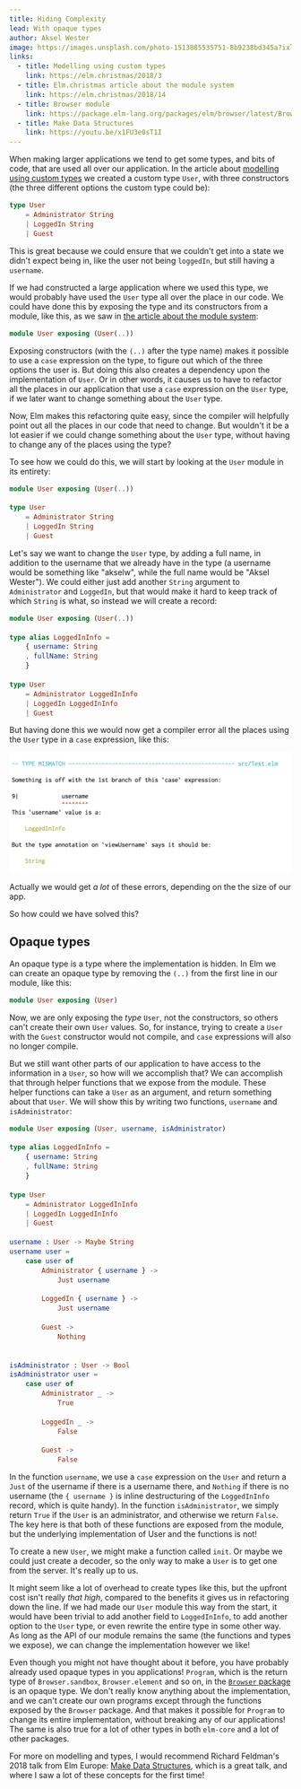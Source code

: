 ```yaml
---
title: Hiding Complexity
lead: With opaque types
author: Aksel Wester
image: https://images.unsplash.com/photo-1513885535751-8b9238bd345a?ixlib=rb-1.2.1&ixid=eyJhcHBfaWQiOjEyMDd9&auto=format&fit=crop&w=2250&q=80
links:
  - title: Modelling using custom types
    link: https://elm.christmas/2018/3
  - title: Elm.christmas article about the module system
    link: https://elm.christmas/2018/14
  - title: Browser module
    link: https://package.elm-lang.org/packages/elm/browser/latest/Browser
  - title: Make Data Structures
    link: https://youtu.be/x1FU3e0sT1I
---
```


When making larger applications
we tend to get some types, and bits of code, that are used all over our application.
In the article about [modelling using custom types](https://elm.christmas/2018/3) we created a custom type `User`,
with three constructors (the three different options the custom type could be):

```elm
type User
    = Administrator String
    | LoggedIn String
    | Guest
```

This is great because we could ensure that we couldn't get into a state we didn't expect being in,
like the user not being `loggedIn`, but still having a `username`.

If we had constructed a large application where we used this type,
we would probably have used the `User` type all over the place in our code.
We could have done this by exposing the type and its constructors from a module,
like this, as we saw in [the article about the module system](https://elm.christmas/2018/14):

```elm
module User exposing (User(..))
```

Exposing constructors (with the `(..)` after the type name) makes it possible to use a `case` expression
on the type, to figure out which of the three options the user is.
But doing this also creates a dependency upon the implementation of `User`.
Or in other words, it causes us to have to refactor all the places in our application that use a `case` expression
on the `User` type, if we later want to change something about the `User` type.

Now, Elm makes this refactoring quite easy,
since the compiler will helpfully point out all the places in our code that need to change.
But wouldn't it be a lot easier if we could change something about the `User` type,
without having to change any of the places using the type?

To see how we could do this, we will start by looking at the `User` module in its entirety:

```elm
module User exposing (User(..))

type User
    = Administrator String
    | LoggedIn String
    | Guest
```

Let's say we want to change the `User` type, by adding a full name,
in addition to the username that we already have in the type
(a username would be something like "akselw", while the full name would be "Aksel Wester").
We could either just add another `String` argument to `Administrator` and `LoggedIn`,
but that would make it hard to keep track of which `String` is what,
so instead we will create a record:

```elm
module User exposing (User(..))

type alias LoggedInInfo =
    { username: String
    , fullName: String
    }

type User
    = Administrator LoggedInInfo
    | LoggedIn LoggedInInfo
    | Guest
```

But having done this we would now get a compiler error all the places using the `User` type
in a `case` expression, like this:

!["Compiler error"](/static/opaque-types.png)

Actually we would get _a lot_ of these errors, depending on the the size of our app.

So how could we have solved this?

## Opaque types

An opaque type is a type where the implementation is hidden.
In Elm we can create an opaque type by removing the `(..)` from the first line in our module, like this:

```elm
module User exposing (User)
```

Now, we are only exposing the _type_ `User`, not the constructors,
so others can't create their own `User` values.
So, for instance, trying to create a `User` with the `Guest` constructor would not compile,
and `case` expressions will also no longer compile.

But we still want other parts of our application to have access to the information in a `User`,
so how will we accomplish that?
We can accomplish that through helper functions that we expose from the module.
These helper functions can take a `User` as an argument, and return something about that `User`.
We will show this by writing two functions, `username` and `isAdministrator`:

```elm
module User exposing (User, username, isAdministrator)

type alias LoggedInInfo =
    { username: String
    , fullName: String
    }

type User
    = Administrator LoggedInInfo
    | LoggedIn LoggedInInfo
    | Guest

username : User -> Maybe String
username user =
    case user of
        Administrator { username } ->
            Just username

        LoggedIn { username } ->
            Just username

        Guest ->
            Nothing


isAdministrator : User -> Bool
isAdministrator user =
    case user of
        Administrator _ ->
            True

        LoggedIn _ ->
            False

        Guest ->
            False

```

In the function `username`, we use a `case` expression on the `User`
and return a `Just` of the username if there is a username there,
and `Nothing` if there is no username
(the `{ username }` is inline destructuring of the `LoggedInInfo` record, which is quite handy).
In the function `isAdministrator`, we simply return `True` if the `User` is an administrator,
and otherwise we return `False`.
The key here is that both of these functions are exposed from the module, but the underlying implementation of User and the functions is not!

To create a new `User`, we might make a function called `init`.
Or maybe we could just create a decoder,
so the only way to make a `User` is to get one from the server.
It's really up to us.

It might seem like a lot of overhead to create types like this,
but the upfront cost isn't really _that high_,
compared to the benefits it gives us in refactoring down the line.
If we had made our `User` module this way from the start,
it would have been trivial to add another field to `LoggedInInfo`,
to add another option to the `User` type,
or even rewrite the entire type in some other way.
As long as the API of our module remains the same (the functions and types we expose),
we can change the implementation however we like!

Even though you might not have thought about it before,
you have probably already used opaque types in you applications!
`Program`, which is the return type of `Browser.sandbox`, `Browser.element` and so on,
in the [`Browser` package](https://package.elm-lang.org/packages/elm/browser/latest/Browser) is an opaque type.
We don't really know anything about the implementation,
and we can't create our own programs except through the functions exposed by the `Browser` package.
And that makes it possible for `Program` to change its entire implementation,
without breaking any of our applications!
The same is also true for a lot of other types in both `elm-core` and a lot of other packages.

For more on modelling and types, I would recommend Richard Feldman's 2018 talk from Elm Europe:
[Make Data Structures](https://youtu.be/x1FU3e0sT1I),
which is a great talk, and where I saw a lot of these concepts for the first time!
